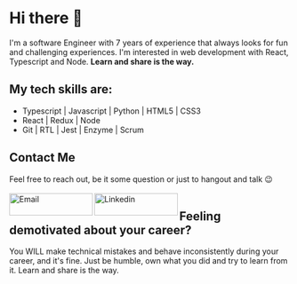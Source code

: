 # Hi there 👋
<p>I'm a software Engineer with 7 years of experience that always looks for fun and challenging experiences. I'm interested in web development with React, Typescript and Node.
<b>Learn and share is the way.</b></p>

## My tech skills are:
<ul>
  <li>Typescript | Javascript | Python | HTML5 | CSS3</li>
  <li>React | Redux | Node</li>
  <li>Git | RTL | Jest | Enzyme | Scrum</li>
</ul>

## Contact Me
<div>
  <span>Feel free to reach out, be it some question or just to hangout and talk 😉</span>
  <br />
  <br />
  <a target="_blank" href="mailto:ericmadureira.uesc@gmail.com">
   <img align="left" alt="Email" width="150" height="40" src="https://img.shields.io/badge/Gmail-D14836?style=for-the-badge&logo=gmail&logoColor=white" />
  </a>
  <a target="_blank" href="https://www.linkedin.com/in/eric-madureira/">
    <img align="left" alt="Linkedin" width="150" height="40" src="https://img.shields.io/badge/-LinkedIn-%230077B5?style=for-the-badge&logo=linkedin&logoColor=white" />
  </a>
</div>

## Feeling demotivated about your career?
<div>
  <span>You WILL make technical mistakes and behave inconsistently during your career, and it's fine. Just be humble, own what you did and try to learn from it. Learn and share is the way.</span>
</div>
